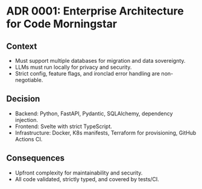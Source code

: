 # ADR 0001: Enterprise Architecture for Code Morningstar

## Context

- Must support multiple databases for migration and data sovereignty.
- LLMs must run locally for privacy and security.
- Strict config, feature flags, and ironclad error handling are non-negotiable.

## Decision

- Backend: Python, FastAPI, Pydantic, SQLAlchemy, dependency injection.
- Frontend: Svelte with strict TypeScript.
- Infrastructure: Docker, K8s manifests, Terraform for provisioning, GitHub Actions CI.

## Consequences

- Upfront complexity for maintainability and security.
- All code validated, strictly typed, and covered by tests/CI.
